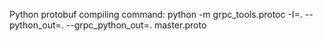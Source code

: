 Python protobuf compiling command: python -m grpc_tools.protoc -I=. --python_out=. --grpc_python_out=. master.proto
